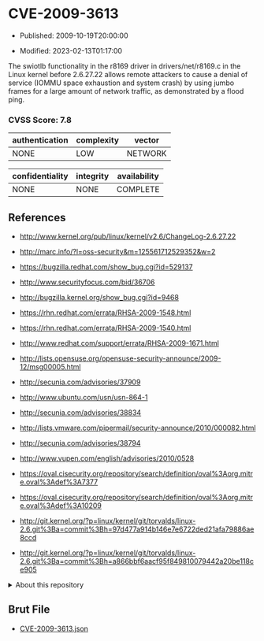 # CVE-2009-3613

- Published: 2009-10-19T20:00:00

- Modified: 2023-02-13T01:17:00

The swiotlb functionality in the r8169 driver in drivers/net/r8169.c in the Linux kernel before 2.6.27.22 allows remote attackers to cause a denial of service (IOMMU space exhaustion and system crash) by using jumbo frames for a large amount of network traffic, as demonstrated by a flood ping.

### CVSS Score: **7.8**

| authentication | complexity | vector |
| --- | --- | --- |
| NONE | LOW | NETWORK |

| confidentiality | integrity | availability |
| --- | --- | --- |
| NONE | NONE | COMPLETE |

## References

* http://www.kernel.org/pub/linux/kernel/v2.6/ChangeLog-2.6.27.22

* http://marc.info/?l=oss-security&m=125561712529352&w=2

* https://bugzilla.redhat.com/show_bug.cgi?id=529137

* http://www.securityfocus.com/bid/36706

* http://bugzilla.kernel.org/show_bug.cgi?id=9468

* https://rhn.redhat.com/errata/RHSA-2009-1548.html

* https://rhn.redhat.com/errata/RHSA-2009-1540.html

* http://www.redhat.com/support/errata/RHSA-2009-1671.html

* http://lists.opensuse.org/opensuse-security-announce/2009-12/msg00005.html

* http://secunia.com/advisories/37909

* http://www.ubuntu.com/usn/usn-864-1

* http://secunia.com/advisories/38834

* http://lists.vmware.com/pipermail/security-announce/2010/000082.html

* http://secunia.com/advisories/38794

* http://www.vupen.com/english/advisories/2010/0528

* https://oval.cisecurity.org/repository/search/definition/oval%3Aorg.mitre.oval%3Adef%3A7377

* https://oval.cisecurity.org/repository/search/definition/oval%3Aorg.mitre.oval%3Adef%3A10209

* http://git.kernel.org/?p=linux/kernel/git/torvalds/linux-2.6.git%3Ba=commit%3Bh=97d477a914b146e7e6722ded21afa79886ae8ccd

* http://git.kernel.org/?p=linux/kernel/git/torvalds/linux-2.6.git%3Ba=commit%3Bh=a866bbf6aacf95f849810079442a20be118ce905

<details>
<summary>About this repository</summary> 

  This repository is part of the project [Live Hack CVE](https://github.com/Live-Hack-CVE). Main website can be found [www.live-hack.org](https://www.live-hack.org) 
  
  Made by [Sn0wAlice](https://github.com/Sn0wAlice) for the people that care about security and need to have a feed of the latest CVEs. Hope you enjoy it, don't forget to star the repo and follow me on [Twitter](https://twitter.com/Sn0wAlice) and [Github](https://github.com/Sn0wAlice). And that is my [personnal website](https://www.alice-snow.me/)

  - [Home Page](https://github.com/Live-Hack-CVE)
  - [Framework](https://github.com/Live-Hack-CVE/cve-framework)
  - [CVE database](https://github.com/Live-Hack-CVE/full_database)
  - [Changelog](https://github.com/Live-Hack-CVE/Changelog)
</details>

## Brut File

* [CVE-2009-3613.json](https://raw.githubusercontent.com/Live-Hack-CVE/full_database/main/cves/2009/CVE-2009-3613.json)

